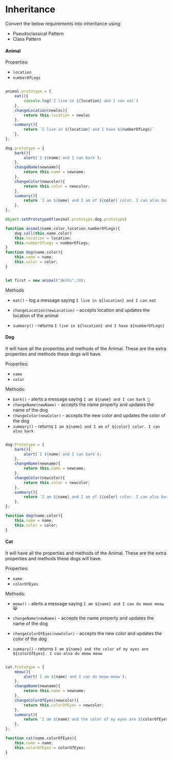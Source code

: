 # Inheritance

Convert the below requirements into inheritance using:

- Pseudoclassical Pattern
- Class Pattern

#### Animal

Properties:

- `location`
- `numberOfLegs`

```js

animal.prototype = {
    eat(){
        console.log(`I live in ${location} and I can eat`)
    },
    changeLocation(newloc){
        return this.location = newloc
    },
    summary(){
        return `I live in ${location} and I have ${numberOfLegs}`
    },
};

dog.prototype = {
    bark(){
        alert(`I ${name} and I can bark`);
    },
    changeName(newname){
        return this.name = newname;
    },
    changeColor(newcolor){
        return this.color = newcolor;
    },
    summary(){
        return `I am ${name} and I am of ${color} color. I can also bark`
    },
};

Object.setPrototypeOf(animal.prototype,dog.prototype)

function animal(name,color,location,numberOfLegs){
    dog.call(this,name,color)
    this.location = location;
    this.numberOfLegs = numberOfLegs;
}
function dog(name,color){
    this.name = name;
    this.color = color;
}


let first = new animal("delhi",10);
```

Methods

- `eat()` - log a message saying `I live in ${location} and I can eat`

- `changeLocation(newLocation)` - accepts location and updates the location of the animal

- `summary()` - returns `I live in ${location} and I have ${numberOfLegs}`

#### Dog

It will have all the properties and methods of the Animal. These are the extra properties and methods these dogs will have.

Properties:

- `name`
- `color`

Methods:

- `bark()` - alerts a message saying `I am ${name} and I can bark 🐶`
- `changeName(newName)` - accepts the name property and updates the name of the dog
- `changeColor(newColor)` - accepts the new color and updates the color of the dog
- `summary()` - returns `I am ${name} and I am of ${color} color. I can also bark`
```js

dog.Prototype = {
    bark(){
        alert(`I ${name} and I can bark`);
    },
    changeName(newname){
        return this.name = newname;
    },
    changeColor(newcolor){
        return this.color = newcolor;
    },
    summary(){
        return `I am ${name} and I am of ${color} color. I can also bark`
    },
};

function dog(name,color){
    this.name = name;
    this.color = color;
}
```

#### Cat

It will have all the properties and methods of the Animal. These are the extra properties and methods these dogs will have.

Properties:

- `name`
- `colorOfEyes`

Methods:

- `meow()` - alerts a message saying `I am ${name} and I can do mewo meow 😹`

- `changeName(newName)` - accepts the name property and updates the name of the dog

- `changeColorOfEyes(newColor)` - accepts the new color and updates the color of the dog

- `summary()` - returns `I am ${name} and the color of my eyes are ${colorOfEyes}. I can also do meow meow`
```js

cat.Prototype = {
    meow(){
        alert(`I am ${name} and I can do meow meow`);
    },
    changeName(newname){
        return this.name = newname;
    },
    changeColorOfEyes(newcolor){
        return this.colorOfEyes = newcolor;
    },
    summary(){
        return `I am ${name} and the color of my eyes are ${colorOfEyes}. I can also do meow meow`
    },
};

function cat(name,colorOfEyes){
    this.name = name;
    this.colorOfEyes = colorOfEyes;
}

```